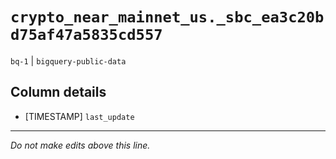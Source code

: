 # `crypto_near_mainnet_us._sbc_ea3c20bd75af47a5835cd557`
`bq-1` | `bigquery-public-data`

## Column details
* [TIMESTAMP] `last_update`

-------------------------------------------------------------------------------
*Do not make edits above this line.*
